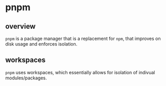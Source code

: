 # pnpm


## overview

`pnpm` is a package manager that is a replacement for `npm`, that improves on disk usage and enforces isolation.


## workspaces

`pnpm` uses workspaces, which essentially allows for isolation of indivual modules/packages.